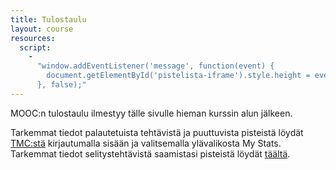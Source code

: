 ```yaml
---
title: Tulostaulu
layout: course
resources:
  script:
    - 
      "window.addEventListener('message', function(event) {
        document.getElementById('pistelista-iframe').style.height = event.data + 'px';
      }, false);"
---
```


<p>MOOC:n tulostaulu ilmestyy tälle sivulle hieman kurssin alun jälkeen.</p>

<p>Tarkemmat tiedot palautetuista tehtävistä ja puuttuvista pisteistä löydät <a href="https://tmc.mooc.fi/mooc" onclick="ga('send', 'event', 'link', 'click', 'outbound-tmc')">TMC:stä</a> kirjautumalla sisään ja valitsemalla ylävalikosta My Stats. Tarkemmat tiedot selitystehtävistä saamistasi pisteistä löydät <a href="selitystehtavat.html">täältä</a>.</p>

<!--
<iframe id="pistelista-iframe" src="http://www.cs.helsinki.fi/group/java/mooc-tulokset/" style="width:100%;height:500px;border:0px;"></iframe>
-->
